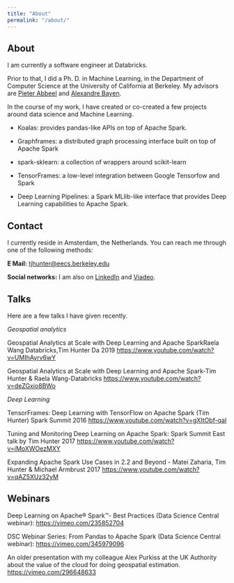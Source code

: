 ```yaml
---
title: "About"
permalink: "/about/"
---
```


## About

I am currently a software engineer at Databricks.

Prior to that, I did a Ph. D. in Machine Learning, in the 
Department of Computer Science at the
University of California at Berkeley. My advisors are [Pieter Abbeel](http://www.cs.berkeley.edu/%7Epabbeel/) and [Alexandre Bayen](http://lagrange.ce.berkeley.edu/bayen/).

In the course of my work, I have created or co-created a few projects around data science and Machine Learning.

- Koalas: provides pandas-like APIs on top of Apache Spark.

- Graphframes: a distributed graph processing interface built on top of Apache Spark

- spark-sklearn: a collection of wrappers around scikit-learn

- TensorFrames: a low-level integration between Google Tensorfow and Spark

- Deep Learning Pipelines: a Spark MLlib-like interface that provides Deep Learning capabilities to Apache Spark.


## Contact

I currently reside in Amsterdam, the Netherlands. You can reach me through one of the following methods:


**E Mail:**
tjhunter@eecs.berkeley.edu


**Social networks:**
I am also on [LinkedIn](http://www.linkedin.com/in/timotheehunter) and [Viadeo](http://www.viadeo.com/en/profile/timothee.hunter).

## Talks

Here are a few talks I have given recently.


*Geospatial analytics*

Geospatial Analytics at Scale with Deep Learning and Apache SparkRaela Wang Databricks,Tim Hunter Da 2019
https://www.youtube.com/watch?v=UMIhAyrv6wY

Geospatial Analytics at Scale with Deep Learning and Apache Spark-Tim Hunter & Raela Wang-Databricks
https://www.youtube.com/watch?v=deZGxio8BWo



*Deep Learning*

TensorFrames: Deep Learning with TensorFlow on Apache Spark (Tim Hunter) Spark Summit 2016
https://www.youtube.com/watch?v=gXItObf-qaI

Tuning and Monitoring Deep Learning on Apache Spark: Spark Summit East talk by Tim Hunter 2017
https://www.youtube.com/watch?v=iMoXWOezMXY

Expanding Apache Spark Use Cases in 2.2 and Beyond - Matei Zaharia, Tim Hunter & Michael Armbrust 2017
https://www.youtube.com/watch?v=qAZ5XUz32yM



## Webinars

Deep Learning on Apache® Spark™- Best Practices (Data Science Central webinar): https://vimeo.com/235852704

DSC Webinar Series: From Pandas to Apache Spark (Data Science Central webinar): https://vimeo.com/345979096

An older presentation with my colleague Alex Purkiss at the UK Authority about the value of the cloud for doing geospatial estimation.
https://vimeo.com/296648633




